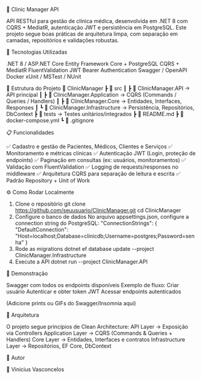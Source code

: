 📌 Clinic Manager API

API RESTful para gestão de clínica médica, desenvolvida em .NET 8 com CQRS + MediatR, autenticação JWT e persistência em PostgreSQL.
Este projeto segue boas práticas de arquitetura limpa, com separação em camadas, repositórios e validações robustas.

🚀 Tecnologias Utilizadas

.NET 8 / ASP.NET Core
Entity Framework Core + PostgreSQL
CQRS + MediatR
FluentValidation
JWT Bearer Authentication
Swagger / OpenAPI
Docker
xUnit / MSTest / NUnit

📂 Estrutura do Projeto
📂 ClinicManager
 ┣ 📂 src
 ┃ ┣ 📂 ClinicManager.API              -> API principal
 ┃ ┣ 📂 ClinicManager.Application      -> CQRS (Commands / Queries / Handlers)
 ┃ ┣ 📂 ClinicManager.Core             -> Entidades, Interfaces, Responses
 ┃ ┗ 📂 ClinicManager.Infrastructure   -> Persistência, Repositórios, DbContext
 ┣ 📂 tests                            -> Testes unitários/integrados
 ┣ 📄 README.md
 ┣ 📄 docker-compose.yml
 ┗ 📄 .gitignore

📋 Funcionalidades

✅ Cadastro e gestão de Pacientes, Médicos, Clientes e Serviços
✅ Monitoramento e métricas clínicas
✅ Autenticação JWT (Login, proteção de endpoints)
✅ Paginação em consultas (ex: usuários, monitoramentos)
✅ Validação com FluentValidation
✅ Logging de requests/responses no middleware
✅ Arquitetura CQRS para separação de leitura e escrita
✅ Padrão Repository + Unit of Work

⚙️ Como Rodar Localmente

1. Clone o repositório
git clone https://github.com/seuusuario/ClinicManager.git
cd ClinicManager
2. Configure o banco de dados
No arquivo appsettings.json, configure a connection string do PostgreSQL:
"ConnectionStrings": {
  "DefaultConnection": "Host=localhost;Database=clinicdb;Username=postgres;Password=senha"
}
3. Rode as migrations
dotnet ef database update --project ClinicManager.Infrastructure
4. Execute a API
dotnet run --project ClinicManager.API

📸 Demonstração

Swagger com todos os endpoints disponíveis
Exemplo de fluxo:
Criar usuário
Autenticar e obter token JWT
Acessar endpoints autenticados

(Adicione prints ou GIFs do Swagger/Insomnia aqui)

📖 Arquitetura

O projeto segue princípios de Clean Architecture:
API Layer → Exposição via Controllers
Application Layer → CQRS (Commands & Queries + Handlers)
Core Layer → Entidades, Interfaces e contratos
Infrastructure Layer → Repositórios, EF Core, DbContext


📌 Autor

👤 Vinicius Vasconcelos









